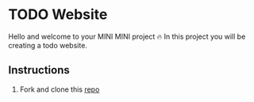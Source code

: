 # TODO Website

Hello and welcome to your MINI MINI project 🔥
In this project you will be creating a todo website.

## Instructions

1. Fork and clone this [repo](https://github.com/JoinCODED/TASK-todo-app)
